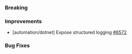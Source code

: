 ### Breaking


### Improvements

- [automation/dotnet] Expose structured logging
  [#6572](https://github.com/pulumi/pulumi/pull/6572)

### Bug Fixes



